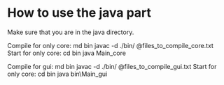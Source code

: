 How to use the java part
===========

Make sure that you are in the java directory.

Compile for only core:
	md bin
	javac -d ./bin/ @files_to_compile_core.txt
Start for only core:
	cd bin
	java Main_core <arguments>
	
Compile for gui:
	md bin
	javac -d ./bin/ @files_to_compile_gui.txt
Start for only core:
	cd bin
	java bin\Main_gui